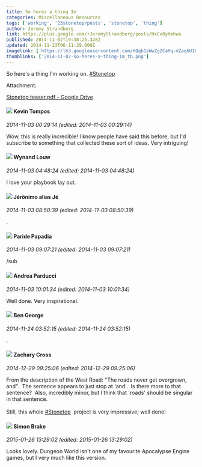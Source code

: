 ```yaml
---
title: So heres a thing Im
categories: Miscellaneous Resources
tags: ['working', '23stonetop/posts', 'stonetop', 'thing']
author: Jeremy Strandberg
link: https://plus.google.com/+JeremyStrandberg/posts/HxCv8yKmhwa
published: 2014-11-02T19:38:25.328Z
updated: 2014-11-23T06:11:29.000Z
imagelink: ['https://lh3.googleusercontent.com/HQqb1sWwZgZCaHq-mZaqhU1UYr-RzrPTxamnGu3QM7EU7rqN2D_K0zTd3RnNk7XW6PX-iWnkzy_AilwkB6333XvNTAo7xjC0NqzpGa-YlCDSWnuKuFEyBudehapy749zhbXrXpkF=s1600']
thumblinks: ['2014-11-02-so-heres-a-thing-im_tb.png']
---
```


So here&#39;s a thing I&#39;m working on.  <a rel="nofollow" class="ot-hashtag" href="https://plus.google.com/s/%23Stonetop/posts">#Stonetop</a>


Attachment:

<a href='https://drive.google.com/file/d/0B0lFq3ECDQDQaHFsQ1BZSW80cVk/view?usp=sharing'>Stonetop teaser.pdf - Google Drive</a>


<div id='comment z12yz10r0nv1wpf3523xx5phrtj5hr4t5'>
  <h4><img src='{{site.baseurl}}//images/avatars/105730424784548401004_photo.jpg'> Kevin Tompos</h4>
      <p><cite>2014-11-03 00:29:14 (edited: 2014-11-03 00:29:14)</cite></p>
        <p>Wow, this is really incredible!  I know people have said this before, but I&#39;d subscribe to something that collected these sort of ideas.  Very intriguing!</p>
</div>
        

<div id='comment z12yz10r0nv1wpf3523xx5phrtj5hr4t5'>
  <h4><img src='{{site.baseurl}}//images/avatars/111256963556395023796_photo.jpg'> Wynand Louw</h4>
      <p><cite>2014-11-03 04:48:24 (edited: 2014-11-03 04:48:24)</cite></p>
        <p>I love your playbook lay out.</p>
</div>
        

<div id='comment z12yz10r0nv1wpf3523xx5phrtj5hr4t5'>
  <h4><img src='{{site.baseurl}}//images/avatars/110450211459952868039_photo.jpg'> Jérônimo alias Jé</h4>
      <p><cite>2014-11-03 08:50:39 (edited: 2014-11-03 08:50:39)</cite></p>
        <p>.</p>
</div>
        

<div id='comment z12yz10r0nv1wpf3523xx5phrtj5hr4t5'>
  <h4><img src='{{site.baseurl}}//images/avatars/100891656436184215243_photo.jpg'> Paride Papadia</h4>
      <p><cite>2014-11-03 09:07:21 (edited: 2014-11-03 09:07:21)</cite></p>
        <p>/sub</p>
</div>
        

<div id='comment z12yz10r0nv1wpf3523xx5phrtj5hr4t5'>
  <h4><img src='{{site.baseurl}}//images/avatars/101076298485951808085_photo.jpg'> Andrea Parducci</h4>
      <p><cite>2014-11-03 10:01:34 (edited: 2014-11-03 10:01:34)</cite></p>
        <p>Well done. Very inspirational.</p>
</div>
        

<div id='comment z12yz10r0nv1wpf3523xx5phrtj5hr4t5'>
  <h4><img src='{{site.baseurl}}//images/avatars/104241865223099391124_photo.jpg'> Ben George</h4>
      <p><cite>2014-11-24 03:52:15 (edited: 2014-11-24 03:52:15)</cite></p>
        <p>.</p>
</div>
        

<div id='comment z12yz10r0nv1wpf3523xx5phrtj5hr4t5'>
  <h4><img src='{{site.baseurl}}//images/avatars/115471242540460576883_photo.jpg'> Zachary Cross</h4>
      <p><cite>2014-12-29 09:25:06 (edited: 2014-12-29 09:25:06)</cite></p>
        <p>From the description of the West Road: &quot;The roads never get overgrown, and&quot;.  The sentence appears to just stop at &#39;and&#39;.  Is there more to that sentence?  Also, incredibly minor, but I think that &#39;roads&#39; should be singular in that sentence.<br /><br />Still, this whole  <a rel="nofollow" class="ot-hashtag" href="https://plus.google.com/s/%23Stonetop/posts">#Stonetop</a>  project is very impressive; well done!</p>
</div>
        

<div id='comment z12yz10r0nv1wpf3523xx5phrtj5hr4t5'>
  <h4><img src='{{site.baseurl}}//images/avatars/111078655944258434868_photo.jpg'> Simon Brake</h4>
      <p><cite>2015-01-26 13:29:02 (edited: 2015-01-26 13:29:02)</cite></p>
        <p>Looks lovely. Dungeon World isn&#39;t one of my favourite Apocalypse Engine games, but I very much like this version.</p>
</div>
        